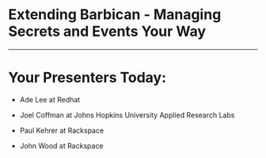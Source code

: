 # Extending Barbican - Managing Secrets and Events Your Way
---
# Your Presenters Today:

* Ade Lee at Redhat

* Joel Coffman at Johns Hopkins University Applied Research Labs

* Paul Kehrer at Rackspace

* John Wood at Rackspace
